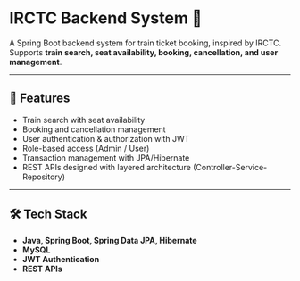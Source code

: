 # IRCTC Backend System 🚂

A Spring Boot backend system for train ticket booking, inspired by IRCTC.  
Supports **train search, seat availability, booking, cancellation, and user management**.

---

## 🚀 Features
- Train search with seat availability
- Booking and cancellation management
- User authentication & authorization with JWT
- Role-based access (Admin / User)
- Transaction management with JPA/Hibernate
- REST APIs designed with layered architecture (Controller-Service-Repository)

---

## 🛠️ Tech Stack
- **Java, Spring Boot, Spring Data JPA, Hibernate**
- **MySQL**
- **JWT Authentication**
- **REST APIs**
